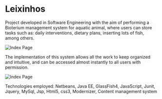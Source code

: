 Leixinhos
=========

Project developed in Software Engineering with the aim of performing a Bioterium management system for aquatic animal, where users can store tasks such as: daily interventions, dietary plans, inserting lots of fish, among others.   

![Index Page](https://cloud.githubusercontent.com/assets/6472330/5324554/b10ba8dc-7cd3-11e4-8d63-5cd4f1138313.png "Index Page")

The implementation of this system allows all the work to keep organized and intuitive, and can be accessed almost instantly to all users with permission.

![Index Page](https://cloud.githubusercontent.com/assets/6472330/5324555/b4c45d0c-7cd3-11e4-9d41-dc78dee31cfb.png "Index Page")

Technologies employed: Netbeans, Java EE, GlassFish4, JavaScript, Junit, Jquery, MySql, Jsp, Html5, css3, Modernizer, Content management system 
